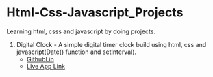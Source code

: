 # Html-Css-Javascript_Projects
Learning html, csss and javascript by doing projects.

1. Digital Clock - A simple digital timer clock build using html, css and javascript(Date() function and setInterval).
    - [GithubLin](https://github.com/AnoopGeorge418/Html-Css-Javascript_Projects)
    - [Live App Link](https://project-digitalclock.vercel.app/)

